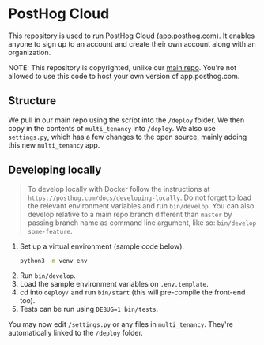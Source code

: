 # PostHog Cloud

This repository is used to run PostHog Cloud (app.posthog.com). It enables anyone to sign up to an account and create their own account along with an organization.

NOTE: This repository is copyrighted, unlike our [main repo](https://github.com/posthog/posthog). You're not allowed to use this code to host your own version of app.posthog.com.

## Structure

We pull in our main repo using the script into the `/deploy` folder. We then copy in the contents of `multi_tenancy` into `/deploy`. We also use `settings.py`, which has a few changes to the open source, mainly adding this new `multi_tenancy` app.

## Developing locally

> To develop locally with Docker follow the instructions at `https://posthog.com/docs/developing-locally`. Do not forget to load the relevant environment variables and run `bin/develop`. You can also develop relative to a main repo branch different than `master` by passing branch name as command line argument, like so: `bin/develop some-feature`.

1. Set up a virtual environment (sample code below).
    ```bash
    python3 -m venv env
    ```
1. Run `bin/develop`.
1. Load the sample environment variables on `.env.template`.
1. cd into `deploy/` and run `bin/start` (this will pre-compile the front-end too).
1. Tests can be run using `DEBUG=1 bin/tests`.

You may now edit `/settings.py` or any files in `multi_tenancy`. They're automatically linked to the `/deploy` folder.
